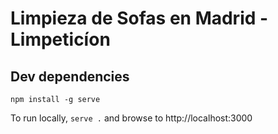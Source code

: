 # Limpieza de Sofas en Madrid - Limpeticíon

## Dev dependencies
```shell
npm install -g serve
```

To run locally, `serve .` and browse to http://localhost:3000
